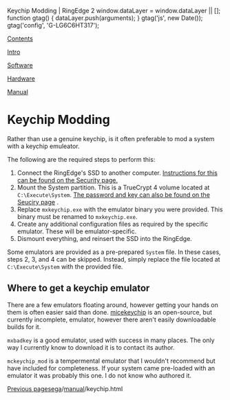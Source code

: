    Keychip Modding | RingEdge 2    window.dataLayer = window.dataLayer || \[\]; function gtag() { dataLayer.push(arguments); } gtag('js', new Date()); gtag('config', 'G-LG6C6HT317');

[Contents](/eamuse/sega/)

[Intro](/eamuse/sega/intro/)

[Software](/eamuse/sega/software/)

[Hardware](/eamuse/sega/hardware/)

[Manual](/eamuse/sega/manual/)

Keychip Modding
===============

Rather than use a genuine keychip, is it often preferable to mod a system with a keychip emuleator.

The following are the required steps to perform this:

1.  Connect the RingEdge's SSD to another computer. [Instructions for this can be found on the Security page.](/eamuse/sega/software/security.html#ata)
2.  Mount the System partition. This is a TrueCrypt 4 volume located at `C:\Execute\System`. [The password and key can also be found on the Seuciry page](/eamuse/sega/software/security.html#sdrive) .
3.  Replace `mxkeychip.exe` with the emulator binary you were provided. This binary must be renamed to `mxkeychip.exe`.
4.  Create any additional configuration files as required by the specific emulator. These will be emulator-specific.
5.  Dismount everything, and reinsert the SSD into the RingEdge.

Some emulators are provided as a pre-prepared `System` file. In these cases, steps 2, 3, and 4 can be skipped. Instead, simply replace the file located at `C:\Execute\System` with the provided file.

Where to get a keychip emulator
-------------------------------

There are a few emulators floating around, however getting your hands on them is often easier said than done. [micekeychip](https://gitea.tendokyu.moe/Bottersnike/micetools/src/branch/master/src/micetools/micekeychip) is an open-source, but currently incomplete, emulator, however there aren't easily downloadable builds for it.

`mxbadkey` is a good emulator, used with success in many places. The only way I currently know to download it is to contact its author.

`mckeychip_mod` is a tempermental emulator that I wouldn't recommend but have included for completeness. If your system came pre-loaded with an emulator it was probably this one. I do not know who authored it.

[Previous page](/eamuse/sega/manual/errors.html)[sega](/eamuse/sega/)/[manual](/eamuse/sega/manual/)/keychip.html
